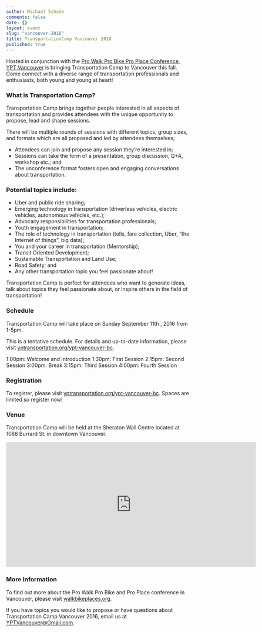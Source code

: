 ```yaml
---
author: Michael Schade
comments: false
date: {}
layout: event
slug: "vancouver-2016"
title: TransportationCamp Vancouver 2016
published: true
---
```

Hosted in conjunction with the [Pro Walk Pro Bike Pro Place Conference](http://walkbikeplaces.org/), [YPT Vancouver](https://yptransportation.org/ypt-vancouver-bc/)
is bringing Transportation Camp to Vancouver this fall. Come connect with a diverse
range of transportation professionals and enthusiasts, both young and young at heart!

### What is Transportation Camp?

Transportation Camp brings together people interested in all aspects of
transportation and provides attendees with the unique opportunity to propose, lead
and shape sessions.

There will be multiple rounds of sessions with different topics, group sizes, and
formats which are all proposed and led by attendees themselves;

* Attendees can join and propose any session they’re interested in;
* Sessions can take the form of a presentation, group discussion, Q+A, workshop etc.; and
* The unconference format fosters open and engaging conversations about transportation.

### Potential topics include:

* Uber and public ride sharing;
* Emerging technology in transportation (driverless vehicles, electric vehicles, autonomous vehicles, etc.);
* Advocacy responsibilities for transportation professionals;
* Youth engagement in transportation;
* The role of technology in transportation (tolls, fare collection, Uber, “the Internet of things”, big data);
* You and your career in transportation (Mentorship);
* Transit Oriented Development;
* Sustainable Transportation and Land Use;
* Road Safety; and
* Any other transportation topic you feel passionate about!

Transportation Camp is perfect for attendees who want to generate ideas, talk about
topics they feel passionate about, or inspire others in the field of transportation!

### Schedule

Transportation Camp will take place on Sunday September 11th , 2016 from 1-5pm.

This is a tentative schedule. For details and up-to-date information, please visit [yptransportation.org/ypt-vancouver-bc](https://yptransportation.org/ypt-vancouver-bc/).

1:00pm: Welcome and Introduction
1:30pm: First Session
2:15pm: Second Session
3:00pm: Break
3:15pm: Third Session
4:00pm: Fourth Session

### Registration

To register, please visit [yptransportation.org/ypt-vancouver-bc](https://yptransportation.org/ypt-vancouver-bc/). Spaces are limited so register now!

### Venue

Transportation Camp will be held at the Sheraton Wall Centre located at 1088 Burrard St. in downtown Vancouver.
<iframe src="https://www.google.com/maps/embed?pb=!1m18!1m12!1m3!1d2602.8003669916025!2d-123.12888754858378!3d49.28017987876734!2m3!1f0!2f0!3f0!3m2!1i1024!2i768!4f13.1!3m3!1m2!1s0x548673d526270ceb%3A0x3392fb600a9680c1!2sSheraton+Vancouver+Wall+Centre!5e0!3m2!1sen!2sca!4v1470947068173" width="680" height="340" frameborder="0" style="border:0" allowfullscreen></iframe>

###  More Information

To find out more about the Pro Walk Pro Bike and Pro Place conference in Vancouver, please visit [walkbikeplaces.org](http://walkbikeplaces.org/).

If you have topics you would like to propose or have questions about Transportation Camp Vancouver 2016, email us at [YPTVancouver@Gmail.com](YPTVancouver@Gmail.com).
